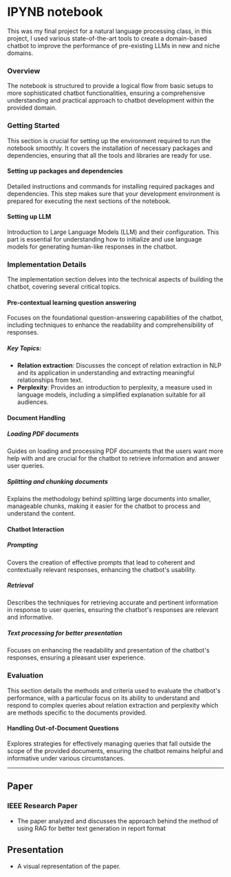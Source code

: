 
# IPYNB notebook

This was my final project for a natural language processing class, in this project, I used various state-of-the-art tools to create a domain-based chatbot to improve the performance of pre-existing LLMs in new and niche domains.

### Overview

The notebook is structured to provide a logical flow from basic setups to more sophisticated chatbot functionalities, ensuring a comprehensive understanding and practical approach to chatbot development within the provided domain.

### Getting Started

This section is crucial for setting up the environment required to run the notebook smoothly. It covers the installation of necessary packages and dependencies, ensuring that all the tools and libraries are ready for use.

#### Setting up packages and dependencies

Detailed instructions and commands for installing required packages and dependencies. This step makes sure that your development environment is prepared for executing the next sections of the notebook.

#### Setting up LLM

Introduction to Large Language Models (LLM) and their configuration. This part is essential for understanding how to initialize and use language models for generating human-like responses in the chatbot.

### Implementation Details

The implementation section delves into the technical aspects of building the chatbot, covering several critical topics.

#### Pre-contextual learning question answering

Focuses on the foundational question-answering capabilities of the chatbot, including techniques to enhance the readability and comprehensibility of responses.

##### Key Topics:

- **Relation extraction**: Discusses the concept of relation extraction in NLP and its application in understanding and extracting meaningful relationships from text.
- **Perplexity**: Provides an introduction to perplexity, a measure used in language models, including a simplified explanation suitable for all audiences.

#### Document Handling

##### Loading PDF documents

Guides on loading and processing PDF documents that the users want more help with and are crucial for the chatbot to retrieve information and answer user queries.

##### Splitting and chunking documents

Explains the methodology behind splitting large documents into smaller, manageable chunks, making it easier for the chatbot to process and understand the content.

#### Chatbot Interaction

##### Prompting

Covers the creation of effective prompts that lead to coherent and contextually relevant responses, enhancing the chatbot's usability.

##### Retrieval

Describes the techniques for retrieving accurate and pertinent information in response to user queries, ensuring the chatbot's responses are relevant and informative.

##### Text processing for better presentation

Focuses on enhancing the readability and presentation of the chatbot's responses, ensuring a pleasant user experience.

### Evaluation

This section details the methods and criteria used to evaluate the chatbot's performance, with a particular focus on its ability to understand and respond to complex queries about relation extraction and perplexity which are methods specific to the documents provided.

#### Handling Out-of-Document Questions

Explores strategies for effectively managing queries that fall outside the scope of the provided documents, ensuring the chatbot remains helpful and informative under various circumstances.

---

## Paper

### IEEE Research Paper

* The paper analyzed and discusses the approach behind the method of using RAG for better text generation in report format 

## Presentation 

* A visual representation of the paper.
